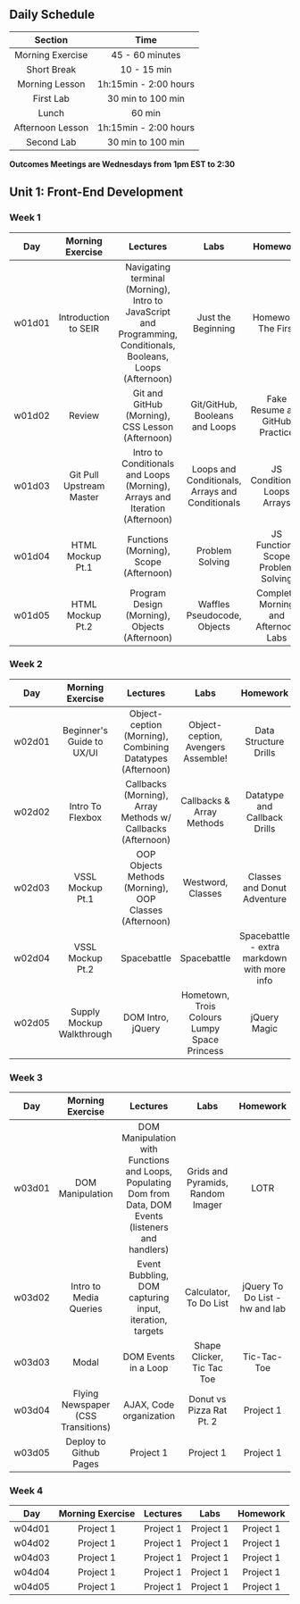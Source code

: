 ## Daily Schedule

| Section | Time |
|:--:|:---------:|
| Morning Exercise | 45 - 60 minutes |
| Short Break | 10 - 15 min |
| Morning Lesson | 1h:15min - 2:00 hours |
| First Lab | 30 min to 100 min |
| Lunch | 60 min |
| Afternoon Lesson | 1h:15min - 2:00 hours |
| Second Lab | 30 min to 100 min |

**Outcomes Meetings are Wednesdays from 1pm EST to 2:30**

## Unit 1: Front-End Development

### Week 1
| Day | Morning Exercise | Lectures | Labs | Homework |
|:---:|:-----------:|:-------:|:-----------:|:-----------:|
| w01d01 | Introduction to SEIR | Navigating terminal (Morning), Intro to JavaScript and Programming, Conditionals, Booleans, Loops (Afternoon) | Just the Beginning | Homework, The First |
| w01d02 | Review | Git and GitHub (Morning), CSS Lesson (Afternoon) | Git/GitHub, Booleans and Loops | Fake Resume and GitHub Practice |
| w01d03 | Git Pull Upstream Master | Intro to Conditionals and Loops (Morning), Arrays and Iteration (Afternoon) | Loops and Conditionals, Arrays and Conditionals | JS Conditionals Loops Arrays |
| w01d04 | HTML Mockup Pt.1 | Functions (Morning), Scope (Afternoon) | Problem Solving | JS Functions Scope Problem Solving |
| w01d05 | HTML Mockup Pt.2 | Program Design (Morning), Objects (Afternoon) | Waffles Pseudocode, Objects | Complete Morning and Afternoon Labs |

### Week 2
| Day | Morning Exercise | Lectures | Labs | Homework |
|:---:|:-----------:|:-------:|:-----------:|:-----------:|
| w02d01 | Beginner's Guide to UX/UI | Object-ception (Morning), Combining Datatypes (Afternoon) | Object-ception, Avengers Assemble! | Data Structure Drills |
| w02d02 | Intro To Flexbox | Callbacks (Morning), Array Methods w/ Callbacks (Afternoon) | Callbacks & Array Methods | Datatype and Callback Drills |
| w02d03 | VSSL Mockup Pt.1 | OOP Objects Methods (Morning), OOP Classes (Afternoon) | Westword, Classes | Classes and Donut Adventure |
| w02d04 | VSSL Mockup Pt.2 | Spacebattle | Spacebattle | Spacebattle - extra markdown with more info |
| w02d05 | Supply Mockup Walkthrough | DOM Intro, jQuery | Hometown, Trois Colours Lumpy Space Princess | jQuery Magic |

### Week 3
| Day | Morning Exercise | Lectures | Labs | Homework |
|:---:|:-----------:|:-------:|:-----------:|:-----------:|
| w03d01 | DOM Manipulation | DOM Manipulation with Functions and Loops, Populating Dom from Data, DOM Events (listeners and handlers) | Grids and Pyramids, Random Imager | LOTR |
| w03d02 | Intro to Media Queries | Event Bubbling, DOM capturing input, iteration, targets | Calculator, To Do List | jQuery To Do List - hw and lab |
| w03d03 | Modal | DOM Events in a Loop | Shape Clicker, Tic Tac Toe | Tic-Tac-Toe |
| w03d04 | Flying Newspaper (CSS Transitions) | AJAX, Code organization | Donut vs Pizza Rat Pt. 2 | Project 1 |
| w03d05 | Deploy to Github Pages | Project 1 | Project 1 | Project 1 |

### Week 4
| Day | Morning Exercise | Lectures | Labs | Homework |
|:---:|:-----------:|:-------:|:-----------:|:-----------:|
| w04d01 | Project 1 | Project 1 | Project 1 | Project 1 |
| w04d02 | Project 1 | Project 1 | Project 1 | Project 1 |
| w04d03 | Project 1 | Project 1 | Project 1 | Project 1 |
| w04d04 | Project 1 | Project 1 | Project 1 | Project 1 |
| w04d05 | Project 1 | Project 1 | Project 1 | Project 1 |